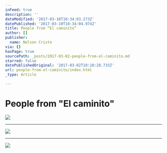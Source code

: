 ```yaml
---
inFeed: true
description: ''
dateModified: '2017-03-10T10:34:03.273Z'
datePublished: '2017-03-10T10:34:04.974Z'
title: People from “El caminito”
author: []
publisher:
  name: Nelson Cristo
via: {}
hasPage: true
sourcePath: _posts/2017-03-02-people-from-el-caminito.md
starred: false
datePublishedOriginal: '2017-03-02T10:10:28.733Z'
url: people-from-el-caminito/index.html
_type: Article

---
```

# People from "El caminito"
![](https://the-grid-user-content.s3-us-west-2.amazonaws.com/c4b10f4f-14b0-4974-ac3e-6bc53ece8a08.jpg)

---

![](https://the-grid-user-content.s3-us-west-2.amazonaws.com/a5a30bfd-53b4-4b47-a2ac-ebb6e935d16d.jpg)

---

![](https://the-grid-user-content.s3-us-west-2.amazonaws.com/d7c007ac-7960-4aa3-b25f-fe0bae6a14fd.jpg)